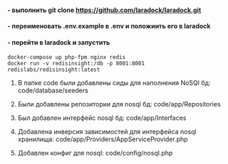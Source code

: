 #### - выполнить git clone  https://github.com/laradock/laradock.git 

#### - переименовать .env.example в .env и положиить его в laradock

#### - перейти в laradock и запустить
````
docker-compose up php-fpm nginx redis
docker run -v redisinsight:/db -p 8001:8001 redislabs/redisinsight:latest
````
1) В папке code были добавлены сиды для наполнения NoSQl бд:
code/database/seeders

2) Были добавлены репозитории для nosql бд:
code/app/Repositories

3) Был добавлен интерфейс nosql бд:
code/app/Interfaces

4) Добавлена инверсия зависимостей для интерфейса nosql хранилища:
code/app/Providers/AppServiceProvider.php

5) Добавлен конфиг для nosql:
code/config/nosql.php
